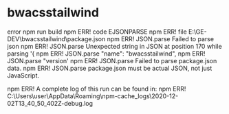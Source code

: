# bwacsstailwind

error 
 npm run build
npm ERR! code EJSONPARSE
npm ERR! file E:\GE-DEV\bwacsstailwind\package.json
npm ERR! JSON.parse Failed to parse json
npm ERR! JSON.parse Unexpected string in JSON at position 170 while parsing '{
npm ERR! JSON.parse   "name": "bwacsstailwind",
npm ERR! JSON.parse   "version'
npm ERR! JSON.parse Failed to parse package.json data.
npm ERR! JSON.parse package.json must be actual JSON, not just JavaScript.

npm ERR! A complete log of this run can be found in:
npm ERR!     C:\Users\user\AppData\Roaming\npm-cache\_logs\2020-12-02T13_40_50_402Z-debug.log
